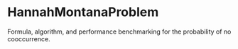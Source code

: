# HannahMontanaProblem
 Formula, algorithm, and performance benchmarking for the probability of no cooccurrence.
